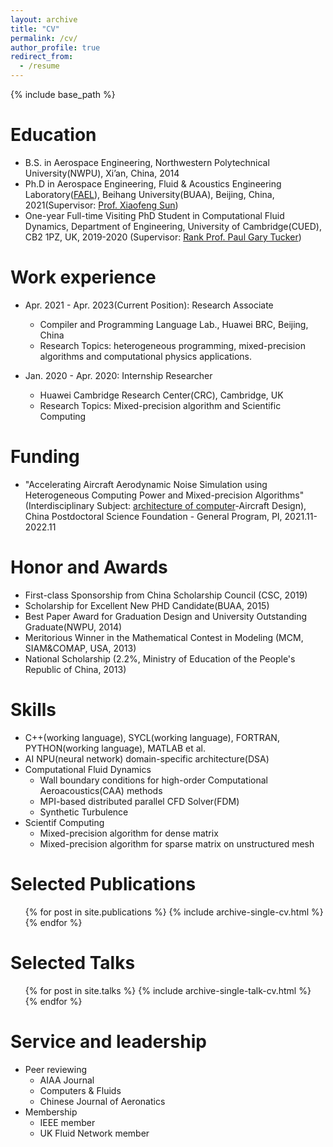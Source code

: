 ```yaml
---
layout: archive
title: "CV"
permalink: /cv/
author_profile: true
redirect_from:
  - /resume
---
```


{% include base_path %}

Education
======
* B.S. in Aerospace Engineering, Northwestern Polytechnical University(NWPU), Xi’an, China, 2014
* Ph.D in Aerospace Engineering, Fluid & Acoustics Engineering Laboratory([FAEL](http://riae.buaa.edu.cn/info/1033/3037.htm)), Beihang University(BUAA), Beijing, China, 2021(Supervisor: [Prof. Xiaofeng Sun](http://shi.buaa.edu.cn/sunxiaofeng/en/index.htm))
* One-year Full-time Visiting PhD Student in Computational Fluid Dynamics, Department of Engineering, University of Cambridge(CUED), CB2 1PZ, UK, 2019-2020 (Supervisor: [Rank Prof. Paul Gary Tucker](http://www.eng.cam.ac.uk/profiles/pgt23)) 

Work experience
======
* Apr. 2021 - Apr. 2023(Current Position): Research Associate
  * Compiler and Programming Language Lab., Huawei BRC, Beijing, China
  * Research Topics: heterogeneous programming, mixed-precision algorithms and computational physics applications. 

* Jan. 2020 - Apr. 2020: Internship Researcher
  * Huawei Cambridge Research Center(CRC), Cambridge, UK
  * Research Topics: Mixed-precision algorithm and Scientific Computing

Funding
======
* "Accelerating Aircraft Aerodynamic Noise Simulation using Heterogeneous Computing Power and Mixed-precision Algorithms"(Interdisciplinary Subject: [architecture of computer](https://en.wikipedia.org/wiki/Computer_architecture)-Aircraft Design), China Postdoctoral Science Foundation - General Program, PI, 2021.11-2022.11

Honor and Awards
======
* First-class Sponsorship from China Scholarship Council (CSC, 2019)
* Scholarship for Excellent New PHD Candidate(BUAA, 2015)
* Best Paper Award for Graduation Design and University Outstanding Graduate(NWPU, 2014)
* Meritorious Winner in the Mathematical Contest in Modeling (MCM, SIAM&COMAP, USA, 2013) 
* National Scholarship (2.2%, Ministry of Education of the People's Republic of China, 2013) 
  
Skills
======
* C++(working language), SYCL(working language), FORTRAN, PYTHON(working language), MATLAB et al.
* AI NPU(neural network) domain-specific architecture(DSA)
* Computational Fluid Dynamics
  * Wall boundary conditions for high-order Computational Aeroacoustics(CAA) methods
  * MPI-based distributed parallel CFD Solver(FDM)
  * Synthetic Turbulence
* Scientif Computing
  * Mixed-precision algorithm for dense matrix
  * Mixed-precision algorithm for sparse matrix on unstructured mesh

Selected Publications
======
  <ul>{% for post in site.publications %}
    {% include archive-single-cv.html %}
  {% endfor %}</ul>
  
Selected Talks
======
  <ul>{% for post in site.talks %}
    {% include archive-single-talk-cv.html %}
  {% endfor %}</ul>
  
Service and leadership
======
* Peer reviewing
  * AIAA Journal
  * Computers & Fluids
  * Chinese Journal of Aeronatics
* Membership
  * IEEE member
  * UK Fluid Network member
